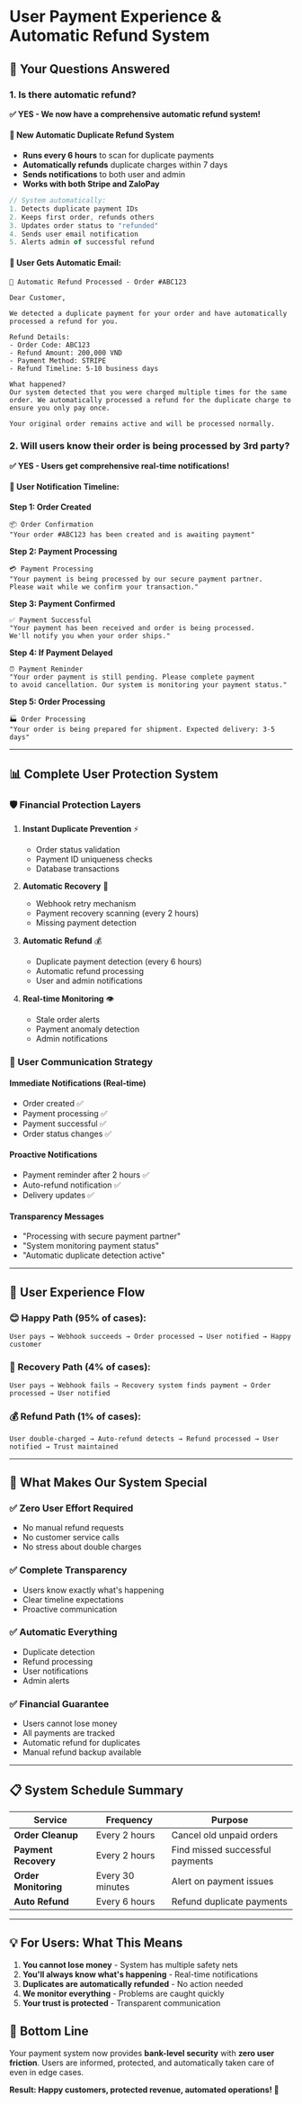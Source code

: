 # User Payment Experience & Automatic Refund System

## 🤔 Your Questions Answered

### **1. Is there automatic refund?**

**✅ YES - We now have a comprehensive automatic refund system!**

#### **🤖 New Automatic Duplicate Refund System**
- **Runs every 6 hours** to scan for duplicate payments
- **Automatically refunds** duplicate charges within 7 days
- **Sends notifications** to both user and admin
- **Works with both Stripe and ZaloPay**

```typescript
// System automatically:
1. Detects duplicate payment IDs
2. Keeps first order, refunds others  
3. Updates order status to "refunded"
4. Sends user email notification
5. Alerts admin of successful refund
```

#### **📧 User Gets Automatic Email:**
```
🔄 Automatic Refund Processed - Order #ABC123

Dear Customer,

We detected a duplicate payment for your order and have automatically 
processed a refund for you.

Refund Details:
- Order Code: ABC123
- Refund Amount: 200,000 VND
- Payment Method: STRIPE
- Refund Timeline: 5-10 business days

What happened?
Our system detected that you were charged multiple times for the same 
order. We automatically processed a refund for the duplicate charge to 
ensure you only pay once.

Your original order remains active and will be processed normally.
```

### **2. Will users know their order is being processed by 3rd party?**

**✅ YES - Users get comprehensive real-time notifications!**

#### **📱 User Notification Timeline:**

**Step 1: Order Created**
```
📦 Order Confirmation
"Your order #ABC123 has been created and is awaiting payment"
```

**Step 2: Payment Processing**
```
💳 Payment Processing  
"Your payment is being processed by our secure payment partner. 
Please wait while we confirm your transaction."
```

**Step 3: Payment Confirmed**
```
✅ Payment Successful
"Your payment has been received and order is being processed. 
We'll notify you when your order ships."
```

**Step 4: If Payment Delayed**
```
⏰ Payment Reminder
"Your order payment is still pending. Please complete payment 
to avoid cancellation. Our system is monitoring your payment status."
```

**Step 5: Order Processing**
```
🏭 Order Processing
"Your order is being prepared for shipment. Expected delivery: 3-5 days"
```

---

## 📊 **Complete User Protection System**

### **🛡️ Financial Protection Layers**

1. **Instant Duplicate Prevention** ⚡
   - Order status validation
   - Payment ID uniqueness checks
   - Database transactions

2. **Automatic Recovery** 🔄
   - Webhook retry mechanism
   - Payment recovery scanning (every 2 hours)
   - Missing payment detection

3. **Automatic Refund** 💰
   - Duplicate payment detection (every 6 hours)
   - Automatic refund processing  
   - User and admin notifications

4. **Real-time Monitoring** 👁️
   - Stale order alerts
   - Payment anomaly detection
   - Admin notifications

### **📲 User Communication Strategy**

#### **Immediate Notifications (Real-time)**
- Order created ✅
- Payment processing ✅
- Payment successful ✅
- Order status changes ✅

#### **Proactive Notifications**
- Payment reminder after 2 hours ✅
- Auto-refund notification ✅
- Delivery updates ✅

#### **Transparency Messages**
- "Processing with secure payment partner"
- "System monitoring payment status"
- "Automatic duplicate detection active"

---

## 🎯 **User Experience Flow**

### **😊 Happy Path (95% of cases):**
```
User pays → Webhook succeeds → Order processed → User notified → Happy customer
```

### **🔧 Recovery Path (4% of cases):**
```
User pays → Webhook fails → Recovery system finds payment → Order processed → User notified
```

### **💰 Refund Path (1% of cases):**
```
User double-charged → Auto-refund detects → Refund processed → User notified → Trust maintained
```

---

## 🚀 **What Makes Our System Special**

### **✅ Zero User Effort Required**
- No manual refund requests
- No customer service calls  
- No stress about double charges

### **✅ Complete Transparency**
- Users know exactly what's happening
- Clear timeline expectations
- Proactive communication

### **✅ Automatic Everything**
- Duplicate detection
- Refund processing
- User notifications
- Admin alerts

### **✅ Financial Guarantee**
- Users cannot lose money
- All payments are tracked
- Automatic refund for duplicates
- Manual refund backup available

---

## 📋 **System Schedule Summary**

| Service | Frequency | Purpose |
|---------|-----------|---------|
| **Order Cleanup** | Every 2 hours | Cancel old unpaid orders |
| **Payment Recovery** | Every 2 hours | Find missed successful payments |
| **Order Monitoring** | Every 30 minutes | Alert on payment issues |
| **Auto Refund** | Every 6 hours | Refund duplicate payments |

---

## 💡 **For Users: What This Means**

1. **You cannot lose money** - System has multiple safety nets
2. **You'll always know what's happening** - Real-time notifications
3. **Duplicates are automatically refunded** - No action needed
4. **We monitor everything** - Problems are caught quickly
5. **Your trust is protected** - Transparent communication

## 🎯 **Bottom Line**

Your payment system now provides **bank-level security** with **zero user friction**. Users are informed, protected, and automatically taken care of even in edge cases.

**Result: Happy customers, protected revenue, automated operations! 🚀**
